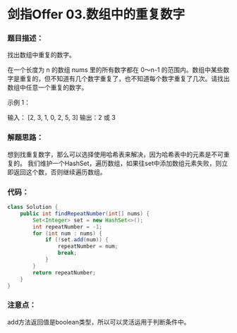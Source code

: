 # 剑指Offer 03.数组中的重复数字

### 题目描述：
找出数组中重复的数字。

在一个长度为 n 的数组 nums 里的所有数字都在 0～n-1 的范围内。数组中某些数字是重复的，但不知道有几个数字重复了，也不知道每个数字重复了几次。请找出数组中任意一个重复的数字。

示例 1：

输入：
[2, 3, 1, 0, 2, 5, 3]
输出：2 或 3 

### 解题思路：

想到找重复数字，那么可以选择使用哈希表来解决，因为哈希表中的元素是不可重复的。
我们维护一个HashSet，遍历数组，如果往set中添加数组元素失败，则立即返回这个数，否则继续遍历数组。

### 代码：
```java
class Solution {
    public int findRepeatNumber(int[] nums) {
        Set<Integer> set = new HashSet<>();
        int repeatNumber = -1;
        for (int num : nums) {
            if (!set.add(num)) {
                repeatNumber = num;
                break;
            }
        }
        return repeatNumber;
    }
}
```

### 注意点：
 add方法返回值是boolean类型，所以可以灵活运用于判断条件中。
 
